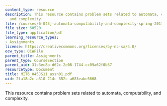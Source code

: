 ```yaml
---
content_type: resource
description: This resource contains problem sets related to automata, computability,
  and complexity.
file: /courses/6-045j-automata-computability-and-complexity-spring-2011/2fa18a2ca310214c352ca683eabe3668_MIT6_045JS11_assn01.pdf
file_size: 68520
file_type: application/pdf
learning_resource_types:
- Assignments
license: https://creativecommons.org/licenses/by-nc-sa/4.0/
ocw_type: OCWFile
parent_title: Assignments
parent_type: CourseSection
parent_uid: 31c3ec8a-d62c-2e08-1744-cc09a62f0b37
resourcetype: Document
title: MIT6_045JS11_assn01.pdf
uid: 2fa18a2c-a310-214c-352c-a683eabe3668
---
```

This resource contains problem sets related to automata, computability, and complexity.